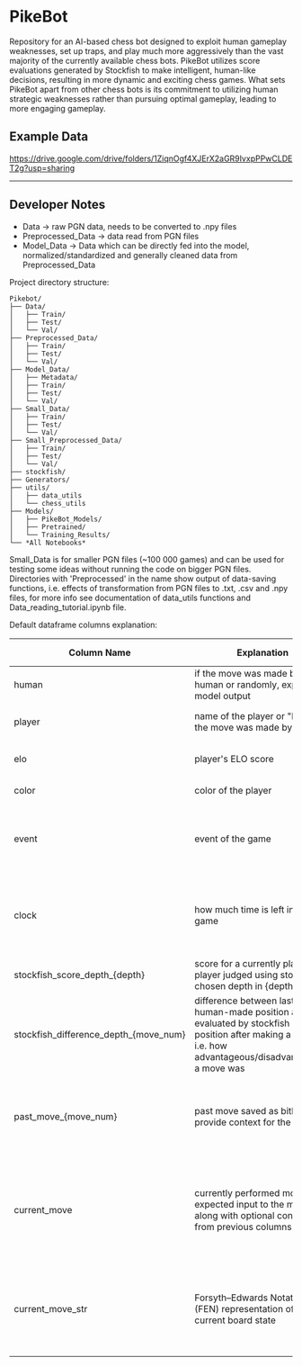 # PikeBot
Repository for an AI-based chess bot designed to exploit human gameplay weaknesses, set up traps, and play much more aggressively than the vast majority of the currently available chess bots.
PikeBot utilizes score evaluations generated by Stockfish to make intelligent, human-like decisions, resulting in more dynamic and exciting chess games. 
What sets PikeBot apart from other chess bots is its commitment to utilizing human strategic weaknesses rather than pursuing optimal gameplay, leading to more engaging gameplay.

## Example Data
https://drive.google.com/drive/folders/1ZiqnOgf4XJErX2aGR9IvxpPPwCLDET2g?usp=sharing <br>

---

## Developer Notes
 - Data -> raw PGN data, needs to be converted to .npy files <br>
 - Preprocessed_Data -> data read from PGN files <br>
 - Model_Data -> Data which can be directly fed into the model, normalized/standardized and generally cleaned data from Preprocessed_Data <br>

Project directory structure:
```
Pikebot/
├── Data/
│   ├── Train/
│   ├── Test/
│   └── Val/
├── Preprocessed_Data/
│   ├── Train/
│   ├── Test/
│   └── Val/
├── Model_Data/
│   ├── Metadata/
│   ├── Train/
│   ├── Test/
│   └── Val/
├── Small_Data/
│   ├── Train/
│   ├── Test/
│   └── Val/
├── Small_Preprocessed_Data/
│   ├── Train/
│   ├── Test/
│   └── Val/
├── stockfish/
├── Generators/
├── utils/
│   ├── data_utils
│   └── chess_utils
├── Models/
│   ├── PikeBot_Models/
│   ├── Pretrained/
│   └── Training_Results/
└── *All Notebooks*
```
Small_Data is for smaller PGN files (~100 000 games) and can be used for testing some ideas without running the code on bigger PGN files. Directories with 'Preprocessed' in the name show output of data-saving functions, i.e. effects of transformation from PGN files to .txt, .csv and .npy files, for more info see documentation of data_utils functions and Data_reading_tutorial.ipynb file.

Default dataframe columns explanation:

| Column Name | Explanation | Expected Values |
| --------------- | --------------- | --------------- |
| human    | if the move was made by a human or randomly, expected model output   | True/False  |
| player    | name of the player or "bot" if the move was made by a bot    | name of the player like: "cixon123"    |
| elo    | player's ELO score   | integer value, e.g. 1397    |
| color    | color of the player    | "White" or "Black"   |
| event    | event of the game    |  Event as defined in Lichess, e.g. Rated Classical game   |
| clock    | how much time is left in the game    | floating point number representing time left in a game, e.g. 64.0    |
| stockfish_score_depth_{depth}    | score for a currently playing player judged using stockfish of chosen depth in {depth}    | Stockfish score as int, e.g. 744    |
| stockfish_difference_depth_{move_num}    | difference between last human-made position as evaluated by stockfish and the position after making a move, i.e. how advantageous/disadvantageous a move was    |  Stockfish score as int, e.g. 744   |
| past_move_{move_num}    | past move saved as bitboard to provide context for the model    | bitboard representing board state from past turns, shaped (76, 8, 8)    |
| current_move    | currently performed move, expected input to the model along with optional context from previous columns    | bitboard representing board state after the current human/bot move, shaped (76, 8, 8)    |
| current_move_str    | Forsyth–Edwards Notation (FEN) representation of the current board state    | String representing the board state (example shortened here) - , e.g. r2q1rk1/...    |

